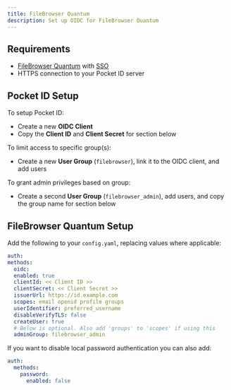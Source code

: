 ```yaml
---
title: FileBrowser Quantum
description: Set up OIDC for FileBrowser Quantum
---
```


## Requirements

- [FileBrowser Quantum](https://github.com/gtsteffaniak/filebrowser/wiki/Configuration-And-Examples#openid-connect-configuration-oidc) with [SSO](https://github.com/gtsteffaniak/filebrowser/issues/816#issuecomment-2993195649)
- HTTPS connection to your Pocket ID server

## Pocket ID Setup

To setup Pocket ID:

- Create a new **OIDC Client**
- Copy the **Client ID** and **Client Secret** for section below

To limit access to specific group(s):

- Create a new **User Group** (`filebrowser`), link it to the OIDC client, and add users

To grant admin privileges based on group:

- Create a second **User Group** (`filebrowser_admin`), add users, and copy the group name for section below

## FileBrowser Quantum Setup

Add the following to your `config.yaml`, replacing values where applicable:

```yaml
auth:
methods:
  oidc:
  enabled: true
  clientId: << Client ID >>
  clientSecret: << Client Secret >>
  issuerUrl: https://id.example.com
  scopes: email openid profile groups
  userIdentifier: preferred_username
  disableVerifyTLS: false
  createUser: true
  # Below is optional. Also add 'groups' to 'scopes' if using this
  adminGroup: filebrowser_admin
```

If you want to disable local password authentication you can also add:

```yaml
auth:
  methods:
    password:
      enabled: false
```
